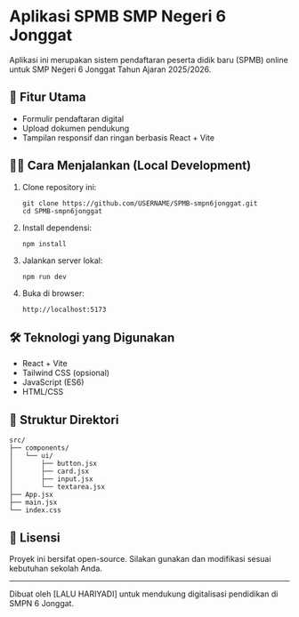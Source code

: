# Aplikasi SPMB SMP Negeri 6 Jonggat

Aplikasi ini merupakan sistem pendaftaran peserta didik baru (SPMB) online untuk SMP Negeri 6 Jonggat Tahun Ajaran 2025/2026.

## 🚀 Fitur Utama
- Formulir pendaftaran digital
- Upload dokumen pendukung
- Tampilan responsif dan ringan berbasis React + Vite

## 🧑‍💻 Cara Menjalankan (Local Development)
1. Clone repository ini:
   ```
   git clone https://github.com/USERNAME/SPMB-smpn6jonggat.git
   cd SPMB-smpn6jonggat
   ```

2. Install dependensi:
   ```
   npm install
   ```

3. Jalankan server lokal:
   ```
   npm run dev
   ```

4. Buka di browser:
   ```
   http://localhost:5173
   ```

## 🛠️ Teknologi yang Digunakan
- React + Vite
- Tailwind CSS (opsional)
- JavaScript (ES6)
- HTML/CSS

## 📂 Struktur Direktori
```
src/
├── components/
│   └── ui/
│       ├── button.jsx
│       ├── card.jsx
│       ├── input.jsx
│       └── textarea.jsx
├── App.jsx
├── main.jsx
└── index.css
```

## 📄 Lisensi
Proyek ini bersifat open-source. Silakan gunakan dan modifikasi sesuai kebutuhan sekolah Anda.

---

Dibuat oleh [LALU HARIYADI] untuk mendukung digitalisasi pendidikan di SMPN 6 Jonggat.

